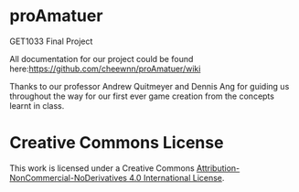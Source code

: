# proAmatuer
GET1033 Final Project

All documentation for our project could be found here:https://github.com/cheewnn/proAmatuer/wiki

Thanks to our professor Andrew Quitmeyer and Dennis Ang for guiding us throughout the way for our first ever game creation from the concepts learnt in class.


# Creative Commons License
This work is licensed under a Creative Commons [Attribution-NonCommercial-NoDerivatives 4.0 International License](http://creativecommons.org/licenses/by-nc-nd/4.0/).
